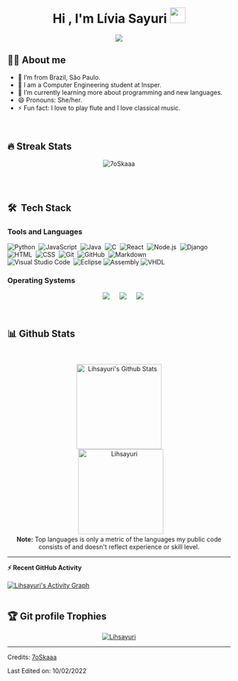 <h1 align="center">Hi , I'm Lívia Sayuri <img src="https://media.giphy.com/media/hvRJCLFzcasrR4ia7z/giphy.gif" width="35"></h1>
<p align="center">
  <a href="https://github.com/DenverCoder1/readme-typing-svg"><img src="https://readme-typing-svg.herokuapp.com?lines=Computer+Engineering+Student;Curious+person;Always%20learning%20new%20things&center=true&width=500&height=50"></a>
</p>

## :sassy_woman:  About me
- :city_sunset: I’m from Brazil, São Paulo.
- :school: I am a Computer Engineering student at Insper.
- 🌱 I’m currently learning more about programming and new languages.
- 😄 Pronouns: She/her.
- ⚡ Fun fact: I love to play flute and I love classical music.

<br>

## 🔥 Streak Stats
<p align="center"><img src="https://github-readme-streak-stats.herokuapp.com/?user=Lihsayuri&theme=algolia" alt="7oSkaaa" /></p>

<br>
<br>


## 🛠 &nbsp;Tech Stack



<p align="center"> 

 ### Tools and Languages

![Python](https://img.shields.io/badge/-Python-05122A?style=flat&logo=python)&nbsp;
![JavaScript](https://img.shields.io/badge/-JavaScript-05122A?style=flat&logo=javascript)&nbsp;
![Java](https://img.shields.io/badge/-Java-05122A?style=flat&logo=Java&logoColor=FFA518)&nbsp;
![C](https://img.shields.io/badge/-C-05122A?style=flat&logo=C&logoColor=A8B9CC)&nbsp;
![React](https://img.shields.io/badge/-React-05122A?style=flat&logo=react)&nbsp;
![Node.js](https://img.shields.io/badge/-Node.js-05122A?style=flat&logo=node.js)&nbsp;
![Django](https://img.shields.io/badge/-Django-05122A?style=flat&logo=django&logoColor=092E20)&nbsp;
![HTML](https://img.shields.io/badge/-HTML-05122A?style=flat&logo=HTML5)&nbsp;
![CSS](https://img.shields.io/badge/-CSS-05122A?style=flat&logo=CSS3&logoColor=1572B6)&nbsp;
![Git](https://img.shields.io/badge/-Git-05122A?style=flat&logo=git)&nbsp;
![GitHub](https://img.shields.io/badge/-GitHub-05122A?style=flat&logo=github)&nbsp;
![Markdown](https://img.shields.io/badge/-Markdown-05122A?style=flat&logo=markdown)\
![Visual Studio Code](https://img.shields.io/badge/-Visual%20Studio%20Code-05122A?style=flat&logo=visual-studio-code&logoColor=007ACC)&nbsp;
![Eclipse](https://img.shields.io/badge/-Eclipse-05122A?style=flat&logo=eclipse-ide&logoColor=2C2255)
![Assembly](https://img.shields.io/badge/-Assembly-05122A?style=flat&logo=asm.svg&logoColor=2C2255)
![VHDL](https://img.shields.io/badge/-VHDL-05122A?style=flat&logo=vhdl&logoColor=2C2255)


### Operating Systems
 
<p align="center">
  &emsp;
    <a href="#"><img src="https://img.shields.io/badge/Linux-FCC624?style=plastic&logo=linux&logoColor=black"></a>
  &emsp;
    <a href="#"><img src="https://img.shields.io/badge/Ubuntu-E95420?style=plastic&logo=ubuntu&logoColor=white"></a>
  &emsp;
    <a href="#"><img src="https://img.shields.io/badge/Windows-0078D6?style=plastic&logo=windows&logoColor=white"></a>
  
</p>

<br/>

## 📊 Github Stats

  <br/>
  <p align="center">
    <a href="https://github.com/anuraghazra/github-readme-stats"><img alt="Lihsayuri's Github Stats" src="https://github-readme-stats.vercel.app/api?username=Lihsayuri&show_icons=true&count_private=true&theme=algolia" height="192px"/></a>
<br/>
  &nbsp;
	  <img src="https://github-readme-stats.vercel.app/api/top-langs?username=Lihsayuri&langs_count=10&show_icons=true&locale=en&layout=compact&theme=algolia" alt="Lihsayuri" height="192px"/>
  <br/>
  <b>Note:</b> Top languages is only a metric of the languages my public code consists of and doesn't reflect experience or skill level.
  </p>

----

  <summary><b>⚡ Recent GitHub Activity</b></summary>
  <br/>
   <a href="https://github.com/Lihsayuri"><img alt="Lihsayuri's Activity Graph" src="https://activity-graph.herokuapp.com/graph?username=Lihsayuri&custom_title=Lihsayuri's%20Contribution%20Graph&theme=react-dark" /></a>
  <br/>


<br/>

## :trophy: Git profile Trophies

<p align="center"> <a href="https://github.com/ryo-ma/github-profile-trophy"><img src="https://github-profile-trophy.vercel.app/?username=Lihsayuri&layout=compact&theme=algolia" alt="Lihsayuri" /></a> </p>

-----
Credits: [7oSkaaa](https://github.com/7oSkaaa)

Last Edited on: 10/02/2022
